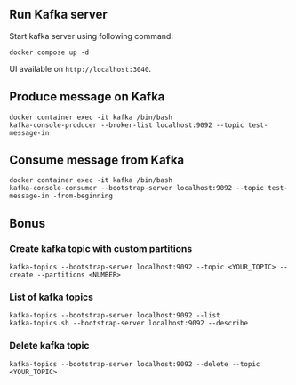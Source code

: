 ﻿
## Run Kafka server 

Start kafka server using following command:

```docker compose up -d```

UI available on `http://localhost:3040`.

## Produce message on Kafka

```
docker container exec -it kafka /bin/bash
kafka-console-producer --broker-list localhost:9092 --topic test-message-in
```


## Consume message from Kafka

```
docker container exec -it kafka /bin/bash
kafka-console-consumer --bootstrap-server localhost:9092 --topic test-message-in -from-beginning
```

## Bonus 

### Create kafka topic with custom partitions
```
kafka-topics --bootstrap-server localhost:9092 --topic <YOUR_TOPIC> --create --partitions <NUMBER>
```

### List of kafka topics
```
kafka-topics --bootstrap-server localhost:9092 --list
kafka-topics.sh --bootstrap-server localhost:9092 --describe
```

### Delete kafka topic
```
kafka-topics --bootstrap-server localhost:9092 --delete --topic <YOUR_TOPIC>

```

